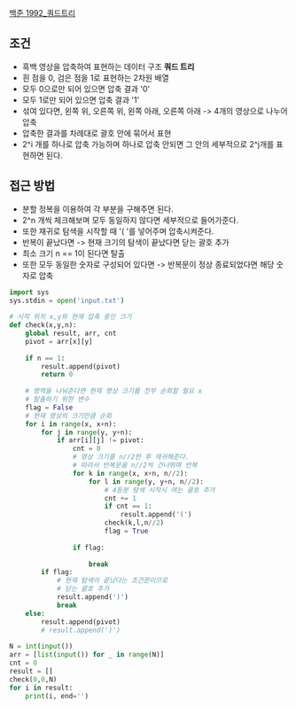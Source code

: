 [백준 1992_쿼드트리](https://www.acmicpc.net/problem/1992)


## 조건
- 흑백 영상을 압축하여 표현하는 데이터 구조 **쿼드 트리**
- 흰 점을 0, 검은 점을 1로 표현하는 2차원 배열
- 모두 0으로만 되어 있으면 압축 결과 '0'
- 모두 1로만 되어 있으면 압축 결과 '1'
- 섞여 있다면, 왼쪽 위, 오른쪽 위, 왼쪽 아래, 오른쪽 아래 -> 4개의 영상으로 나누어 압축
- 압축한 결과를 차례대로 괄호 안에 묶어서 표현
- 2^i 개를 하나로 압축 가능하며 하나로 압축 안되면 그 안의 세부적으로 2^j개를 표현하면 된다.


## 접근 방법
- 분할 정복을 이용하여 각 부분을 구해주면 된다.
- 2^n 개씩 체크해보며 모두 동일하지 않다면 세부적으로 들어가준다.
- 또한 재귀로 탐색을 시작할 때 '( '를 넣어주며 압축시켜준다.
- 반복이 끝났다면 -> 현재 크기의 탐색이 끝났다면 닫는 괄호 추가
- 최소 크기 n == 1이 된다면 탈출
- 또한 모두 동일한 숫자로 구성되어 있다면 -> 반복문이 정상 종료되었다면 해당 숫자로 압축



```python
import sys  
sys.stdin = open('input.txt')  
  
# 시작 위치 x,y와 현재 압축 중인 크기  
def check(x,y,n):  
    global result, arr, cnt  
    pivot = arr[x][y]  
  
    if n == 1:  
        result.append(pivot)  
        return 0  
  
    # 영역을 나눠준다면 현재 영상 크기를 전부 순회할 필요 x  
    # 탈출하기 위한 변수    
    flag = False  
    # 현재 영상의 크기만큼 순회  
    for i in range(x, x+n):  
        for j in range(y, y+n):  
            if arr[i][j] != pivot:  
                cnt = 0  
                # 영상 크기를 n//2한 후 재귀해준다.  
                # 따라서 반복문을 n//2씩 건너뛰며 반복                
                for k in range(x, x+n, n//2):  
                    for l in range(y, y+n, n//2):  
                        # 4등분 탐색 시작시 여는 괄호 추가  
                        cnt += 1  
                        if cnt == 1:  
                            result.append('(')  
                        check(k,l,n//2)  
                        flag = True  
  
                if flag:  
  
                    break  
        if flag:  
            # 현재 탐색이 끝났다는 조건문이므로  
            # 닫는 괄호 추가            
            result.append(')')  
            break  
    else:  
        result.append(pivot)  
        # result.append(')')  
  
N = int(input())  
arr = [list(input()) for _ in range(N)]  
cnt = 0  
result = []  
check(0,0,N)  
for i in result:  
    print(i, end='')
```

